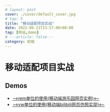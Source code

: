 ```yaml
---
# layout: post
cover: ./cover/default_cover.jpg
# top: 5
title: "移动适配项目实战"
date: 2022-06-21T23:57:00+08:00
tag: [网站,demo]
# ---article: false---
category: 前端
---
```




# 移动适配项目实战

## Demos

- [-->rem单位的使用(移动端游乐园网页实例)<--](./demos/移动适配项目实战/youleyuan/)
- [-->vw单位的使用(移动端bilibili网页仿照实现)<--](./demos/移动适配项目实战/m-bilibili/)

<br>
<br>
<br>
<br>

